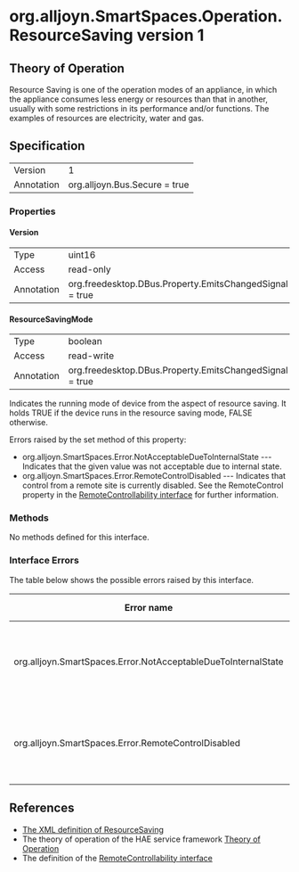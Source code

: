 # org.alljoyn.SmartSpaces.Operation.ResourceSaving version 1

## Theory of Operation

Resource Saving is one of the operation modes of an appliance, in which the
appliance consumes less energy or resources than that in another, usually with
some restrictions in its performance and/or functions.  The examples of
resources are electricity, water and gas.

## Specification

|            |                                                              |
|------------|--------------------------------------------------------------|
| Version    | 1                                                            |
| Annotation | org.alljoyn.Bus.Secure = true                                |

### Properties

#### Version

|                   |                                                         |
|-------------------|---------------------------------------------------------|
| Type              | uint16                                                  |
| Access            | read-only                                               |
| Annotation        | org.freedesktop.DBus.Property.EmitsChangedSignal = true |


#### ResourceSavingMode

|            |                                                              |
|------------|--------------------------------------------------------------|
| Type       | boolean                                                      |
| Access     | read-write                                                   |
| Annotation | org.freedesktop.DBus.Property.EmitsChangedSignal = true      |

Indicates the running mode of device from the aspect of resource saving.  It
holds TRUE if the device runs in the resource saving mode, FALSE otherwise.

Errors raised by the set method of this property:

  * org.alljoyn.SmartSpaces.Error.NotAcceptableDueToInternalState --- Indicates
    that the given value was not acceptable due to internal state.
  * org.alljoyn.SmartSpaces.Error.RemoteControlDisabled --- Indicates that
    control from a remote site is currently disabled.  See the RemoteControl
    property in the [RemoteControllability interface](/org.alljoyn.SmartSpaces.Operation/RemoteControllability-v1) for
    further information.

### Methods

No methods defined for this interface.

### Interface Errors

The table below shows the possible errors raised by this interface.

| Error name                    | Error message                         |
|-------------------------------|---------------------------------------|
| org.alljoyn.SmartSpaces.Error.NotAcceptableDueToInternalState | Given value was not acceptable due to internal state. |
| org.alljoyn.SmartSpaces.Error.RemoteControlDisabled | Control request from a remote site is currently disabled. |

## References

  * [The XML definition of ResourceSaving](ResourceSaving-v1.xml)
  * The theory of operation of the HAE service framework [Theory of Operation](/org.alljoyn.SmartSpaces/theory-of-operation-v1)
  * The definition of the [RemoteControllability interface](RemoteControllability-v1)
